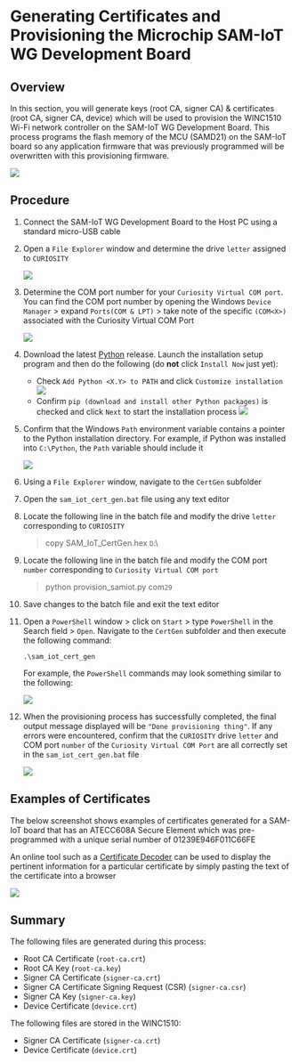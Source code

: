 # Generating Certificates and Provisioning the Microchip SAM-IoT WG Development Board

## Overview

In this section, you will generate keys (root CA, signer CA) & certificates (root CA, signer CA, device) which will be used to provision the WINC1510 Wi-Fi network controller on the SAM-IoT WG Development Board.  This process programs the flash memory of the MCU (SAMD21) on the SAM-IoT board so any application firmware that was previously programmed will be overwritten with this provisioning firmware.

<img src=".//media/image_00.png" />

## Procedure

1. Connect the SAM-IoT WG Development Board to the Host PC using a standard micro-USB cable

2. Open a `File Explorer` window and determine the drive `letter` assigned to `CURIOSITY` 

    <img src=".//media/image_01.png" />

3. Determine the COM port number for your `Curiosity Virtual COM port`.  You can find the COM port number by opening the Windows `Device Manager` &gt; expand `Ports(COM & LPT)` &gt; take note of the specific `(COM<X>)` associated with the Curiosity Virtual COM Port

    <img src=".//media/image_02.png" />

4. Download the latest [Python](https://www.python.org/downloads/) release. Launch the installation setup program and then do the following (do **not** click `Install Now` just yet):

    - Check `Add Python <X.Y> to PATH` and click `Customize installation`
        <img src=".//media/image_03.png" />
    - Confirm `pip (download and install other Python packages)` is checked and click `Next` to start the installation process
        <img src=".//media/image_04.png" />

5. Confirm that the Windows `Path` environment variable contains a pointer to the Python installation directory.  For example, if Python was installed into `C:\Python`, the `Path` variable should include it

    <img src=".//media/image_05.png" />

6. Using a `File Explorer` window, navigate to the `CertGen` subfolder

7. Open the `sam_iot_cert_gen.bat` file using any text editor

8. Locate the following line in the batch file and modify the drive `letter` corresponding to `CURIOSITY`

    > copy SAM_IoT_CertGen.hex `D`:\

9. Locate the following line in the batch file and modify the COM port `number` corresponding to `Curiosity Virtual COM port`

    > python provision_samiot.py com`29`

10. Save changes to the batch file and exit the text editor

11. Open a `PowerShell` window > click on `Start` > type `PowerShell` in the Search field > `Open`.  Navigate to the `CertGen` subfolder and then execute the following command:

    ```
    .\sam_iot_cert_gen
    ```
    For example, the `PowerShell` commands may look something similar to the following:

    <img src=".//media/image_06.png" />

12. When the provisioning process has successfully completed, the final output message displayed will be `"Done provisioning thing"`.  If any errors were encountered, confirm that the `CURIOSITY` drive `letter` and COM port `number` of the `Curiosity Virtual COM Port` are all correctly set in the `sam_iot_cert_gen.bat` file

    <img src=".//media/image_07.png" />

## Examples of Certificates

The below screenshot shows examples of certificates generated for a SAM-IoT board that has an ATECC608A Secure Element which was pre-programmed with a unique serial number of 01239E946F011C66FE

An online tool such as a [Certificate Decoder](https://www.sslshopper.com/certificate-decoder.html) can be used to display the pertinent information for a particular certificate by simply pasting the text of the certificate into a browser

<img src=".//media/image_08.png" />

## Summary

The following files are generated during this process:

- Root CA Certificate (`root-ca.crt`)
- Root CA Key (`root-ca.key`)
- Signer CA Certificate (`signer-ca.crt`)
- Signer CA Certificate Signing Request (CSR) (`signer-ca.csr`)
- Signer CA Key (`signer-ca.key`)
- Device Certificate (`device.crt`)

The following files are stored in the WINC1510:

- Signer CA Certificate (`signer-ca.crt`)
- Device Certificate (`device.crt`)